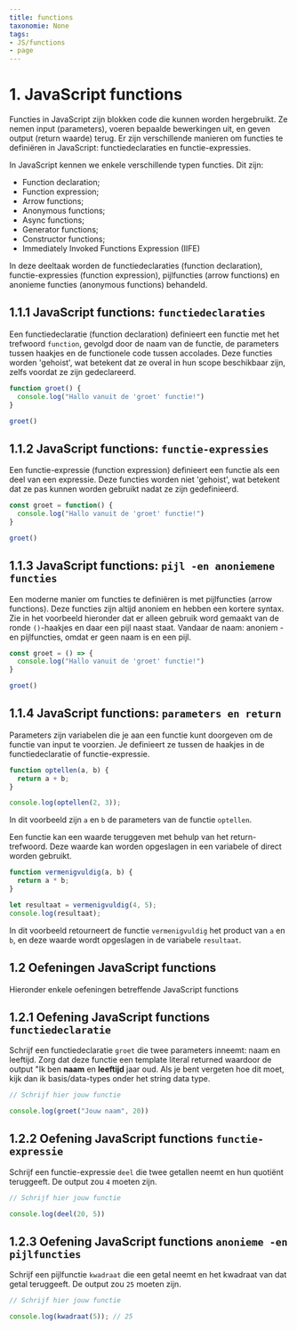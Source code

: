 ```yaml
---
title: functions
taxonomie: None
tags:
- JS/functions
- page
---
```


# 1. JavaScript functions
Functies in JavaScript zijn blokken code die kunnen worden hergebruikt. Ze nemen input (parameters), voeren bepaalde bewerkingen uit, en geven output (return waarde) terug. Er zijn verschillende manieren om functies te definiëren in JavaScript: functiedeclaraties en functie-expressies.

In JavaScript kennen we enkele verschillende typen functies. Dit zijn:
- Function declaration;
- Function expression;
- Arrow functions;
- Anonymous functions;
- Async functions;
- Generator functions;
- Constructor functions;
- Immediately Invoked Functions Expression (IIFE)

In deze deeltaak worden de functiedeclaraties (function declaration), functie-expressies (function expression), pijlfuncties (arrow functions) en anonieme functies (anonymous functions) behandeld.

## 1.1.1 JavaScript functions: `functiedeclaraties`
Een functiedeclaratie (function declaration) definieert een functie met het trefwoord `function`, gevolgd door de naam van de functie, de parameters tussen haakjes en de functionele code tussen accolades. Deze functies worden 'gehoist', wat betekent dat ze overal in hun scope beschikbaar zijn, zelfs voordat ze zijn gedeclareerd.

```javascript
function groet() {
  console.log("Hallo vanuit de 'groet' functie!")
}

groet()
```

## 1.1.2 JavaScript functions: `functie-expressies`
Een functie-expressie (function expression) definieert een functie als een deel van een expressie. Deze functies worden niet 'gehoist', wat betekent dat ze pas kunnen worden gebruikt nadat ze zijn gedefinieerd.

```javascript
const groet = function() {
  console.log("Hallo vanuit de 'groet' functie!")
}

groet()
```

## 1.1.3 JavaScript functions: `pijl -en anoniemene functies`
Een moderne manier om functies te definiëren is met pijlfuncties (arrow functions). Deze functies zijn altijd anoniem en hebben een kortere syntax. Zie in het voorbeeld hieronder dat er alleen gebruik word gemaakt van de ronde `()`-haakjes en daar een pijl naast staat. Vandaar de naam: anoniem -en pijlfuncties, omdat er geen naam is en een pijl.

```javascript
const groet = () => {
  console.log("Hallo vanuit de 'groet' functie!")
}

groet()
```

## 1.1.4 JavaScript functions: `parameters en return`
Parameters zijn variabelen die je aan een functie kunt doorgeven om de functie van input te voorzien. Je definieert ze tussen de haakjes in de functiedeclaratie of functie-expressie.

```javascript
function optellen(a, b) {
  return a + b;
}

console.log(optellen(2, 3));
```

In dit voorbeeld zijn `a` en `b` de parameters van de functie `optellen`. 

Een functie kan een waarde teruggeven met behulp van het return-trefwoord. Deze waarde kan worden opgeslagen in een variabele of direct worden gebruikt.

```javascript
function vermenigvuldig(a, b) {
  return a * b;
}

let resultaat = vermenigvuldig(4, 5);
console.log(resultaat);
```

In dit voorbeeld retourneert de functie `vermenigvuldig` het product van `a` en `b`, en deze waarde wordt opgeslagen in de variabele `resultaat`.


## 1.2 Oefeningen JavaScript functions
Hieronder enkele oefeningen betreffende JavaScript functions

## 1.2.1 Oefening JavaScript functions `functiedeclaratie`
Schrijf een functiedeclaratie `groet` die twee parameters inneemt: naam en leeftijd. Zorg dat deze functie een template literal returned waardoor de output "Ik ben **naam** en **leeftijd** jaar oud. Als je bent vergeten hoe dit moet, kijk dan ik basis/data-types onder het string data type.

```javascript runner
// Schrijf hier jouw functie

console.log(groet("Jouw naam", 20))
```

## 1.2.2 Oefening JavaScript functions `functie-expressie`
Schrijf een functie-expressie `deel` die twee getallen neemt en hun quotiënt teruggeeft. De output zou `4` moeten zijn.

```javascript runner
// Schrijf hier jouw functie

console.log(deel(20, 5))
```

## 1.2.3 Oefening JavaScript functions `anonieme -en pijlfuncties`
Schrijf een pijlfunctie `kwadraat` die een getal neemt en het kwadraat van dat getal teruggeeft. De output zou `25` moeten zijn.

```javascript runner
// Schrijf hier jouw functie

console.log(kwadraat(5)); // 25
```
